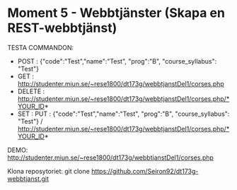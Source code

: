 # Moment 5 - Webbtjänster (Skapa en REST-webbtjänst)

TESTA COMMANDON:

 * POST : {"code":"Test","name":"Test", "prog":"B",  "course_syllabus": "Test"}
 * GET : http://studenter.miun.se/~rese1800/dt173g/webbtjanstDel1/corses.php
 * DELETE : http://studenter.miun.se/~rese1800/dt173g/webbtjanstDel1/corses.php/*YOUR_ID*
 * SET :  PUT : {"code":"Test","name":"Test", "prog":"B",  "course_syllabus": "Test"} / http://studenter.miun.se/~rese1800/dt173g/webbtjanstDel1/corses.php/*YOUR_ID*

DEMO: http://studenter.miun.se/~rese1800/dt173g/webbtjanstDel1/corses.php

Klona reposytoriet: 
git clone https://github.com/Seiron92/dt173g-webbtjanst.git